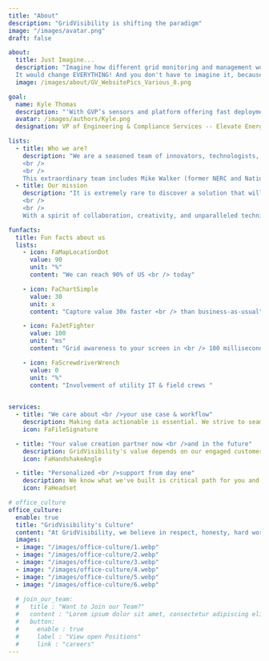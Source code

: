 ```yaml
---
title: "About"
description: "GridVisibility is shifting the paradigm"
image: "/images/avatar.png"
draft: false

about:
  title: Just Imagine...
  description: "Imagine how different grid monitoring and management would be if today’s constraints didn’t exist. Imagine a high fidelity, low latency, and continuous point-on-wave grid signal with unlimited bandwidth…all the time…everywhere. Not one-minute data, but millisecond data. Not three second event snippets, but on demand raw data as far back as you want to go. Imagine looking five minutes before an event because you have a hunch there is pattern?
  It would change EVERYTHING! And you don't have to imagine it, because it exists today."
  image: /images/about/GV_WebsitePics_Various_8.png

goal:
  name: Kyle Thomas
  description: "'With GVP’s sensors and platform offering fast deployment and scalability in dense, high-demand areas, this opens up possibilities for numerous applications across transmission and distribution; supporting real-time distribution operations and planning, DER integration, improved grid performance monitoring, and better transmission system modeling and model validation to understand the rapidly evolving distribution system and its impact on the transmission system in both planning and operations.'"
  avatar: /images/authors/Kyle.png
  designation: VP of Engineering & Compliance Services -- Elevate Energy Consulting, Inc.

lists:
  - title: Who we are?
    description: "We are a seasoned team of innovators, technologists, communications and utility experts. The founders, Scott Caruso and Steve Glennon, worked for over seven years together at <u><a href='https://www.cablelabs.com' target='_blank'>CableLabs</a></u> developing the GridVisibility Platform. In 2024, we acquired a license to the patented technology and formally launched GridVisibility, inc. in January 2025.
    <br />
    <br />
    This extraordinary team includes Mike Walker (former NERC and National Grid USA executive), Matt Burks (former Chief Strategy Officer at E Source), and Ralph Brown (former CTO at CableLabs)."
  - title: Our mission
    description: "It is extremely rare to discover a solution that will fundamentally transform the world, along with a team that can do it. In these changing times, GridVisibility provides a common sense, yet paradigm shifting, solution for grid monitoring and operations.
    <br />
    <br />
    With a spirit of collaboration, creativity, and unparalleled technical acumen, GridVisibility’s mission is to solve the hardest grid reliability, resiliency, and security challenges in generations, by providing high fidelity, low latency, holistic GridVisibility to energy professionals on the front lines. Come with us as we transform the change the world together!"

funfacts:
  title: Fun facts about us
  lists:
    - icon: FaMapLocationDot
      value: 90
      unit: "%"
      content: "We can reach 90% of US <br /> today"

    - icon: FaChartSimple
      value: 30
      unit: x
      content: "Capture value 30x faster <br /> than business-as-usual"

    - icon: FaJetFighter
      value: 100
      unit: "ms"
      content: "Grid awareness to your screen in <br /> 100 milliseconds"

    - icon: FaScrewdriverWrench
      value: 0
      unit: "%"
      content: "Involvement of utility IT & field crews "
      

services:
  - title: "We care about <br />your use case & workflow"
    description: Making data actionable is essential. We strive to seamlessly integrate GVP into your workflow.  
    icon: FaFileSignature

  - title: "Your value creation partner now <br />and in the future"
    description: GridVisibility's value depends on our engaged customer collaboration. We're with you.
    icon: FaHandshakeAngle

  - title: "Personalized <br />support from day one"
    description: We know what we've built is critical path for you and your grid. We've got your back every step of the way." 
    icon: FaHeadset

# office_culture
office_culture:
  enable: true
  title: "GridVisibility's Culture"
  content: "At GridVisibility, we believe in respect, honesty, hard work, humanity, and fun."
  images:
  - image: "/images/office-culture/1.webp"
  - image: "/images/office-culture/2.webp"
  - image: "/images/office-culture/3.webp"
  - image: "/images/office-culture/4.webp"
  - image: "/images/office-culture/5.webp"
  - image: "/images/office-culture/6.webp"
  
  # join_our_team:
  #   title : "Want to Join our Team?"
  #   content : "Lorem ipsum dolor sit amet, consectetur adipiscing elit. Consequat eget amtempus eu at consecttur."
  #   button:
  #     enable : true
  #     label : "View open Positions"
  #     link : "careers"
---
```

